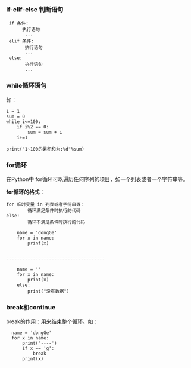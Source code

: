 ### if-elif-else 判断语句

```
 if 条件:
      执行语句
       ...
 elif 条件:
       执行语句
       ...
 else:
       执行语句
       ...
```

### while循环语句

如：

```
i = 1
sum = 0
while i<=100:
    if i%2 == 0:
        sum = sum + i
    i+=1

print("1~100的累积和为:%d"%sum)
```

### for循环

在Python中 for循环可以遍历任何序列的项目，如一个列表或者一个字符串等。

**for循环的格式**：

```
for 临时变量 in 列表或者字符串等:
        循环满足条件时执行的代码
else:
        循环不满足条件时执行的代码
```

```
    name = 'dongGe'
    for x in name:
        print(x)


-------------------------------------

    name = ''
    for x in name:
        print(x)
    else:
        print("没有数据")
```

### break和continue

break的作用：用来结束整个循环。如：

```
  name = 'dongGe'
  for x in name:
      print('----')
      if x == 'g': 
          break
      print(x)
```




